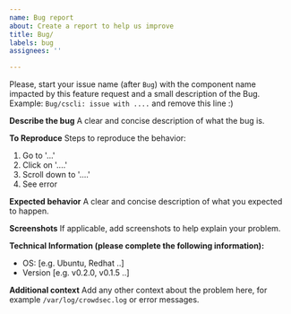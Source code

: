 ```yaml
---
name: Bug report
about: Create a report to help us improve
title: Bug/
labels: bug
assignees: ''

---
```


Please, start your issue name (after `Bug`) with the component name impacted by this feature request and a small description of the Bug. Example: `Bug/cscli: issue with ....` and remove this line :)

**Describe the bug**
A clear and concise description of what the bug is.

**To Reproduce**
Steps to reproduce the behavior:
1. Go to '...'
2. Click on '....'
3. Scroll down to '....'
4. See error

**Expected behavior**
A clear and concise description of what you expected to happen.

**Screenshots**
If applicable, add screenshots to help explain your problem.

**Technical Information (please complete the following information):**
 - OS: [e.g. Ubuntu, Redhat ..]
 - Version [e.g. v0.2.0, v0.1.5 ..]

**Additional context**
Add any other context about the problem here, for example `/var/log/crowdsec.log` or error messages.
